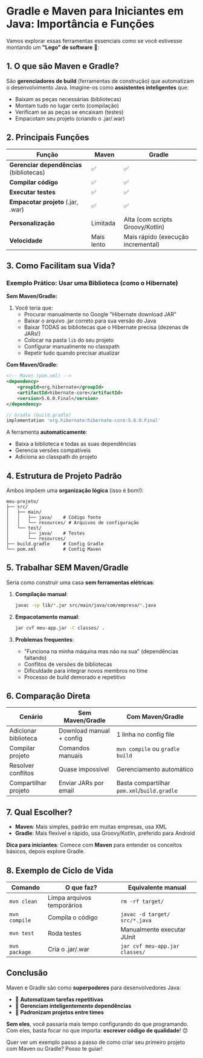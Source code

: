 # **Gradle e Maven para Iniciantes em Java: Importância e Funções**

Vamos explorar essas ferramentas essenciais como se você estivesse montando um **"Lego" de software** 🧱:

## **1. O que são Maven e Gradle?**
São **gerenciadores de build** (ferramentas de construção) que automatizam o desenvolvimento Java. Imagine-os como **assistentes inteligentes** que:

- Baixam as peças necessárias (bibliotecas)
- Montam tudo no lugar certo (compilação)
- Verificam se as peças se encaixam (testes)
- Empacotam seu projeto (criando o .jar/.war)

## **2. Principais Funções**

| Função | Maven | Gradle |
|--------|-------|--------|
| **Gerenciar dependências** (bibliotecas) | ✅ | ✅ |
| **Compilar código** | ✅ | ✅ |
| **Executar testes** | ✅ | ✅ |
| **Empacotar projeto** (.jar, .war) | ✅ | ✅ |
| **Personalização** | Limitada | Alta (com scripts Groovy/Kotlin) |
| **Velocidade** | Mais lento | Mais rápido (execução incremental) |

## **3. Como Facilitam sua Vida?**
### **Exemplo Prático: Usar uma Biblioteca (como o Hibernate)**
**Sem Maven/Gradle:**
1. Você teria que:
   - Procurar manualmente no Google "Hibernate download JAR"
   - Baixar o arquivo .jar correto para sua versão do Java
   - Baixar TODAS as bibliotecas que o Hibernate precisa (dezenas de JARs!)
   - Colocar na pasta `lib` do seu projeto
   - Configurar manualmente no classpath
   - Repetir tudo quando precisar atualizar

**Com Maven/Gradle:**
```xml
<!-- Maven (pom.xml) -->
<dependency>
    <groupId>org.hibernate</groupId>
    <artifactId>hibernate-core</artifactId>
    <version>5.6.0.Final</version>
</dependency>
```
```groovy
// Gradle (build.gradle)
implementation 'org.hibernate:hibernate-core:5.6.0.Final'
```
A ferramenta **automaticamente**:
- Baixa a biblioteca e todas as suas dependências
- Gerencia versões compatíveis
- Adiciona ao classpath do projeto

## **4. Estrutura de Projeto Padrão**
Ambos impõem uma **organização lógica** (isso é bom!):

```
meu-projeto/
├── src/
│   ├── main/
│   │   ├── java/    # Código fonte
│   │   └── resources/ # Arquivos de configuração
│   └── test/
│       ├── java/    # Testes
│       └── resources/
├── build.gradle     # Config Gradle
└── pom.xml          # Config Maven
```

## **5. Trabalhar SEM Maven/Gradle**
Seria como construir uma casa **sem ferramentas elétricas**:

1. **Compilação manual**:
   ```bash
   javac -cp lib/*.jar src/main/java/com/empresa/*.java
   ```

2. **Empacotamento manual**:
   ```bash
   jar cvf meu-app.jar -C classes/ .
   ```

3. **Problemas frequentes**:
   - "Funciona na minha máquina mas não na sua" (dependências faltando)
   - Conflitos de versões de bibliotecas
   - Dificuldade para integrar novos membros no time
   - Processo de build demorado e repetitivo

## **6. Comparação Direta**

| **Cenário** | **Sem Maven/Gradle** | **Com Maven/Gradle** |
|-------------|----------------------|----------------------|
| Adicionar biblioteca | Download manual + config | 1 linha no config file |
| Compilar projeto | Comandos manuais | `mvn compile` ou `gradle build` |
| Resolver conflitos | Quase impossível | Gerenciamento automático |
| Compartilhar projeto | Enviar JARs por email | Basta compartilhar `pom.xml`/`build.gradle` |

## **7. Qual Escolher?**
- **Maven**: Mais simples, padrão em muitas empresas, usa XML
- **Gradle**: Mais flexível e rápido, usa Groovy/Kotlin, preferido para Android

**Dica para iniciantes**: Comece com **Maven** para entender os conceitos básicos, depois explore Gradle.

## **8. Exemplo de Ciclo de Vida**
Comando | O que faz? | Equivalente manual
---|---|---
`mvn clean` | Limpa arquivos temporários | `rm -rf target/`
`mvn compile` | Compila o código | `javac -d target/ src/*.java`
`mvn test` | Roda testes | Manualmente executar JUnit
`mvn package` | Cria o .jar/.war | `jar cvf meu-app.jar classes/`

## **Conclusão**
Maven e Gradle são como **superpoderes** para desenvolvedores Java:
- 🚀 **Automatizam tarefas repetitivas**
- 🧠 **Gerenciam inteligentemente dependências**
- 👥 **Padronizam projetos entre times**

**Sem eles**, você passaria mais tempo configurando do que programando. Com eles, basta focar no que importa: **escrever código de qualidade**! 😊

Quer ver um exemplo passo a passo de como criar seu primeiro projeto com Maven ou Gradle? Posso te guiar!
